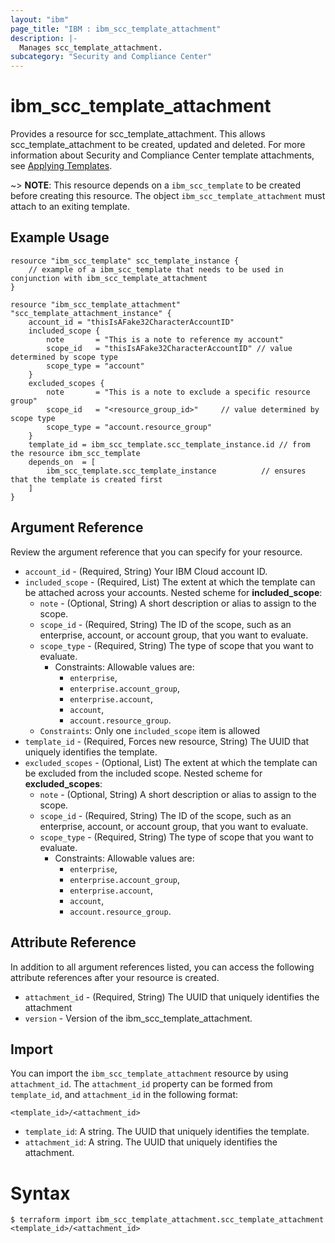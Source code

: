 ```yaml
---
layout: "ibm"
page_title: "IBM : ibm_scc_template_attachment"
description: |-
  Manages scc_template_attachment.
subcategory: "Security and Compliance Center"
---
```


# ibm_scc_template_attachment

Provides a resource for scc_template_attachment. This allows scc_template_attachment to be created, updated and deleted. For more information about Security and Compliance Center template attachments, see [Applying Templates](https://cloud.ibm.com/docs/security-compliance?topic=security-compliance-templates-apply&interface=ui).

~> **NOTE**: This resource depends on a `ibm_scc_template` to be created before creating this resource. The object `ibm_scc_template_attachment` must attach to an exiting template.

## Example Usage

```hcl
resource "ibm_scc_template" scc_template_instance {
    // example of a ibm_scc_template that needs to be used in conjunction with ibm_scc_template_attachment
}

resource "ibm_scc_template_attachment" "scc_template_attachment_instance" {
	account_id = "thisIsAFake32CharacterAccountID"
	included_scope {
		note       = "This is a note to reference my account"
		scope_id   = "thisIsAFake32CharacterAccountID" // value determined by scope type
		scope_type = "account"
	}
	excluded_scopes {
		note       = "This is a note to exclude a specific resource group"
		scope_id   = "<resource_group_id>"     // value determined by scope type
		scope_type = "account.resource_group"
	}
	template_id = ibm_scc_template.scc_template_instance.id // from the resource ibm_scc_template
	depends_on  = [
		ibm_scc_template.scc_template_instance          // ensures that the template is created first
	]
}
```

## Argument Reference

Review the argument reference that you can specify for your resource.

* `account_id` - (Required, String) Your IBM Cloud account ID.
* `included_scope` - (Required, List) The extent at which the template can be attached across your accounts.
  Nested scheme for **included_scope**:
	* `note` - (Optional, String) A short description or alias to assign to the scope.
	* `scope_id` - (Required, String) The ID of the scope, such as an enterprise, account, or account group, that you want to evaluate.
	* `scope_type` - (Required, String) The type of scope that you want to evaluate.
		* Constraints: Allowable values are:
			* `enterprise`,
			* `enterprise.account_group`,
			* `enterprise.account`,
			* `account`,
			* `account.resource_group`.
	* `Constraints`: Only one `included_scope` item is allowed
* `template_id` - (Required, Forces new resource, String) The UUID that uniquely identifies the template.
* `excluded_scopes` - (Optional, List) The extent at which the template can be excluded from the included scope.
  Nested scheme for **excluded_scopes**:
	* `note` - (Optional, String) A short description or alias to assign to the scope.
	* `scope_id` - (Required, String) The ID of the scope, such as an enterprise, account, or account group, that you want to evaluate.
	* `scope_type` - (Required, String) The type of scope that you want to evaluate.
		* Constraints: Allowable values are:
            * `enterprise`,
            * `enterprise.account_group`,
            * `enterprise.account`,
            * `account`,
            * `account.resource_group`.
          
## Attribute Reference

In addition to all argument references listed, you can access the following attribute references after your resource is created.

* `attachment_id` - (Required, String) The UUID that uniquely identifies the attachment
* `version` - Version of the ibm_scc_template_attachment.

## Import

You can import the `ibm_scc_template_attachment` resource by using `attachment_id`.
The `attachment_id` property can be formed from `template_id`, and `attachment_id` in the following format:

```
<template_id>/<attachment_id>
```
* `template_id`: A string. The UUID that uniquely identifies the template.
* `attachment_id`: A string. The UUID that uniquely identifies the attachment.

# Syntax
```
$ terraform import ibm_scc_template_attachment.scc_template_attachment <template_id>/<attachment_id>
```
